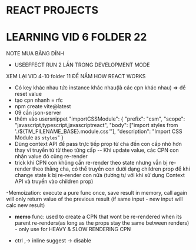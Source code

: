 # REACT PROJECTS

# LEARNING VID 6 FOLDER 22

NOTE MUA BĂNG DÍNH

- USEEFFECT RUN 2 LẦN TRONG DEVELOPMENT MODE

XEM LẠI VID 4-10 folder 11 ĐỂ NẮM HOW REACT WORKS

- Có key khác nhau tức instance khác nhau(là các cpn khác nhau) => để reset value
- tạo cpn nhanh = rfc
- npm create vite@latest
- 09 cần json-server
- thêm vào usersnippet "importCSSModule": {
  "prefix": "csm",
  "scope": "javascript,typescript,javascriptreact",
  "body": ["import styles from './${TM_FILENAME_BASE}.module.css'"],
  "description": "Import CSS Module as `styles`"
  }
- Dùng context API để pass trực tiếp prop từ cha đến con cấp nhỏ hơn thay vì truyền từ từ theo từng cấp
  -- Khi update value, các CPN con nhận value đó cũng re-render
- trick khi CPN con không cẩn re-render theo state nhưng vẫn bị re-render theo thằng cha, có thể truyền con dưới dạng children prop để khi change state k bị re-render con nữa (tương tự với khi sử dụng Context API và truyền vào children prop)

-Memoization: execute a pure func once, save result in memory, call again will only return value of the previous result (if same input - new input will calc new result)

- **memo** func: used to create a CPN that wont be re-rendered when its parent re-renders(as long as the props stay the same between renders) - only use for HEAVY & SLOW RENDERING CPN

- ctrl ,-> inline suggest -> disable
